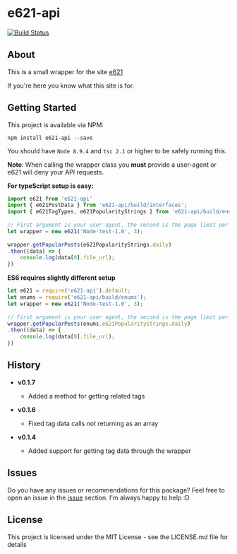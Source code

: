# e621-api

[![Build Status](https://travis-ci.org/LilithTundrus/e621-api-wrapper.svg?branch=master)](https://travis-ci.org/LilithTundrus/e621-api-wrapper)

## About

This is a small wrapper for the site [e621](https://e621.net)


If you're here you know what this site is for.


## Getting Started

This project is available via NPM:

```
npm install e621-api --save
```

You should have `Node 8.9.4` and `tsc 2.1` or higher to be safely running this.

**Note**: When calling the wrapper class you __must__ provide a user-agent or e621 will deny your API requests.


**For typeScript setup is easy:**

```typescript
import e621 from 'e621-api'
import { e621PostData } from 'e621-api/build/interfaces';
import { e621TagTypes, e621PopularityStrings } from 'e621-api/build/enums';
 
// First argument is your user agent, the second is the page limit per search result (pageLimit * 50 = maximum number of results returned)
let wrapper = new e621('Node-test-1.0', 3);
 
wrapper.getPopularPosts(e621PopularityStrings.daily)
.then((data) => {
    console.log(data[0].file_url);
})
```


**ES6 requires slightly different setup**

```javascript
let e621 = require('e621-api').default;
let enums = require('e621-api/build/enums');
let wrapper = new e621('Node-test-1.0', 3);
 
// First argument is your user agent, the second is the page limit per search result (pageLimit * 50 = maximum number of results returned)
wrapper.getPopularPosts(enums.e621PopularityStrings.daily)
.then((data) => {
    console.log(data[0].file_url);
})
```

## History

- **v0.1.7**
    - Added a method for getting related tags


- **v0.1.6**
    - Fixed tag data calls not returning as an array


- **v0.1.4**
    - Added support for getting tag data through the wrapper




## Issues

Do you have any issues or recommendations for this package? Feel free to open an issue in the [issue](https://github.com/LilithTundrus/e621-api/issues) section. I'm always happy to help :D


## License

This project is licensed under the MIT License - see the LICENSE.md file for details